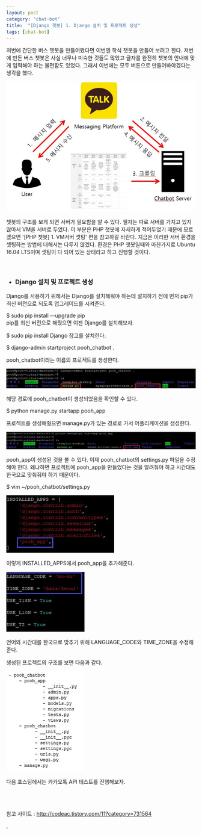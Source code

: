 ```yaml
---
layout: post
category: "chat-bot"
title:  "[Django 챗봇] 1. Django 설치 및 프로젝트 생성"
tags: [chat-bot]
---
```


저번에 간단한 버스 챗봇을 만들어봤다면 이번엔 학식 챗봇을 만들어 보려고 한다. 저번에 만든 버스 챗봇은 사실 너무나 미숙한 것들도 많았고 글자를 완전히 챗봇의 안내에 맞게 입력해야 하는 불편함도 있었다. 그래서 이번에는 모두 버튼으로 만들어봐야겠다는 생각을 했다.

<img src="https://github.com/P00HP00H/P00HP00H.github.io/blob/master/img/vmserver-setting/7.JPG?raw=true" width="750px">

챗봇의 구조를 보게 되면 서버가 필요함을 알 수 있다. 필자는 따로 서버를 가지고 있지 않아서 VM을 서버로 두었다. 이 부분은 PHP 챗봇에 자세하게 적어두었기 때문에 모르겠으면 '[PHP 챗봇] 1. VM서버 셋팅' 편을 참고하길 바란다. 지금은 이러한 서버 환경을 셋팅하는 방법에 대해서는 다루지 않겠다. 환경은 PHP 챗봇일때와 마찬가지로 Ubuntu 16.04 LTS이며 셋팅이 다 되어 있는 상태라고 하고 진행할 것이다.
<br><br><br>
- <h3>Django 설치 및 프로젝트 생성</h3>

Django를 사용하기 위해서는 Django를 설치해줘야 하는데 설치하기 전에 먼저 pip가 최신 버전으로 되도록 업그레이드를 시켜준다.

$ sudo pip install –-upgrade pip<br>
pip를 최신 버전으로 해줬으면 이젠 Django를 설치해보자.



$ sudo pip install Django 
장고를 설치한다.



$ django-admin startproject pooh_chatbot .

pooh_chatbot이라는 이름의 프로젝트를 생성한다.

<img src="https://github.com/P00HP00H/P00HP00H.github.io/blob/master/img/vmserver-setting/1.JPG?raw=true" width="750px">

해당 경로에 pooh_chatbot이 생성되었음을 확인할 수 있다.



$ python manage.py startapp pooh_app

프로젝트를 생성해줬으면 manage.py가 있는 경로로 가서 어플리케이션을 생성한다.

<img src="https://github.com/P00HP00H/P00HP00H.github.io/blob/master/img/vmserver-setting/2.JPG?raw=true" width="750px">

pooh_app이 생성된 것을 볼 수 있다. 이제 pooh_chatbot의 settings.py 파일을 수정해야 한다. 왜냐하면 프로젝트에 pooh_app을 만들었다는 것을 알려줘야 하고 시간대도 한국으로 맞춰줘야 하기 때문이다.



$ vim ~/pooh_chatbot/settings.py

<img src="https://github.com/P00HP00H/P00HP00H.github.io/blob/master/img/vmserver-setting/3.JPG?raw=true" width="px">

이렇게 INSTALLED_APPS에서 pooh_app을 추가해준다.

<img src="https://github.com/P00HP00H/P00HP00H.github.io/blob/master/img/vmserver-setting/4.JPG?raw=true" width="px">

언어와 시간대를 한국으로 맞추기 위해 LANGUAGE_CODE와 TIME_ZONE을 수정해준다.

생성된 프로젝트의 구조를 보면 다음과 같다.

<img src="https://github.com/P00HP00H/P00HP00H.github.io/blob/master/img/vmserver-setting/5.JPG?raw=true" width="px">

다음 포스팅에서는 카카오톡 API 테스트를 진행해보자.

<br><br><br>참고 사이트 : http://codeac.tistory.com/11?category=731564

,


